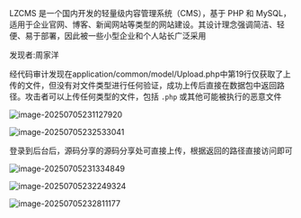 LZCMS 是一个国内开发的轻量级内容管理系统（CMS），基于 PHP 和 MySQL，适用于企业官网、博客、新闻网站等类型的网站建设。其设计理念强调简洁、轻便、易于部署，因此被一些小型企业和个人站长广泛采用

发现者:周家洋

经代码审计发现在application/common/model/Upload.php中第19行仅获取了上传的文件，但没有对文件类型进行任何验证，成功上传后直接在数据包中返回路径。攻击者可以上传任何类型的文件，包括 `.php` 或其他可能被执行的恶意文件

![image-20250705231127920](C:\Users\酸菜鱼\Desktop\CVE\lzcms3\assets\image-20250705231127920.png)

![image-20250705232533041](C:\Users\酸菜鱼\Desktop\CVE\lzcms3\assets\image-20250705232533041.png)

登录到后台后，源码分享的源码分享处可直接上传，根据返回的路径直接访问即可

![image-20250705231334849](C:\Users\酸菜鱼\Desktop\CVE\lzcms3\assets\image-20250705231334849.png)





![image-20250705232249324](C:\Users\酸菜鱼\Desktop\CVE\lzcms3\assets\image-20250705232249324.png)

![image-20250705232811177](C:\Users\酸菜鱼\Desktop\CVE\lzcms3\assets\image-20250705232811177.png)

































